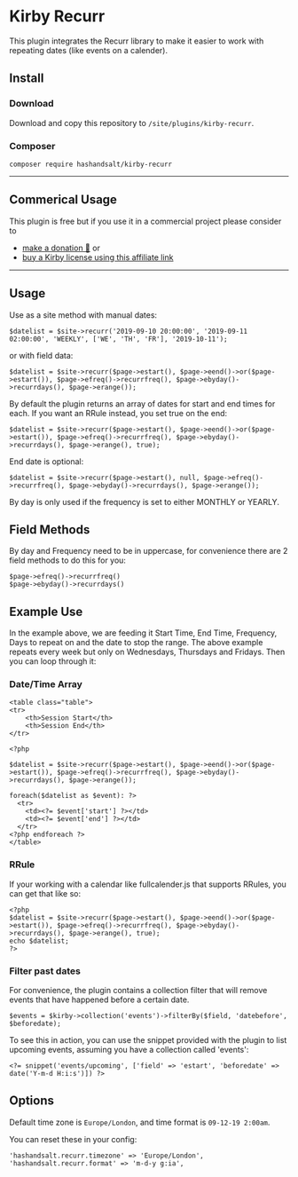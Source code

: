 # Kirby Recurr

This plugin integrates the Recurr library to make it easier to work with repeating dates (like events on a calender).

## Install

### Download

Download and copy this repository to `/site/plugins/kirby-recurr`.

### Composer

```
composer require hashandsalt/kirby-recurr
```

****

## Commerical Usage

This plugin is free but if you use it in a commercial project please consider to
- [make a donation 🍻](https://paypal.me/hashandsalt?locale.x=en_GB) or
- [buy a Kirby license using this affiliate link](https://a.paddle.com/v2/click/1129/36141?link=1170)

****


## Usage

Use as a site method with manual dates:

```
$datelist = $site->recurr('2019-09-10 20:00:00', '2019-09-11 02:00:00', 'WEEKLY', ['WE', 'TH', 'FR'], '2019-10-11');
```

or with field data:

```
$datelist = $site->recurr($page->estart(), $page->eend()->or($page->estart()), $page->efreq()->recurrfreq(), $page->ebyday()->recurrdays(), $page->erange());
```

By default the plugin returns an array of dates for start and end times for each. If you want an RRule instead, you set true on the end:

```
$datelist = $site->recurr($page->estart(), $page->eend()->or($page->estart()), $page->efreq()->recurrfreq(), $page->ebyday()->recurrdays(), $page->erange(), true);
```

End date is optional:

```
$datelist = $site->recurr($page->estart(), null, $page->efreq()->recurrfreq(), $page->ebyday()->recurrdays(), $page->erange());
```

By day is only used if the frequency is set to either MONTHLY or YEARLY.

## Field Methods

By day and Frequency need to be in uppercase, for convenience there are 2 field methods to do this for you:

```
$page->efreq()->recurrfreq()
$page->ebyday()->recurrdays()

```

## Example Use


In the example above, we are feeding it Start Time, End Time, Frequency, Days to repeat on and the date to stop the range. The above example repeats every week but only on Wednesdays, Thursdays and Fridays. Then you can loop through it:

### Date/Time Array
```
<table class="table">
<tr>
    <th>Session Start</th>
    <th>Session End</th>
</tr>

<?php

$datelist = $site->recurr($page->estart(), $page->eend()->or($page->estart()), $page->efreq()->recurrfreq(), $page->ebyday()->recurrdays(), $page->erange());

foreach($datelist as $event): ?>
  <tr>
    <td><?= $event['start'] ?></td>
    <td><?= $event['end'] ?></td>
  </tr>
<?php endforeach ?>
</table>
```
### RRule

If your working with a calendar like fullcalender.js that supports RRules, you can get that like so:

```
<?php
$datelist = $site->recurr($page->estart(), $page->eend()->or($page->estart()), $page->efreq()->recurrfreq(), $page->ebyday()->recurrdays(), $page->erange(), true);
echo $datelist;
?>
```

### Filter past dates

For convenience, the plugin contains a collection filter that will remove events that have happened before a certain date.

```
$events = $kirby->collection('events')->filterBy($field, 'datebefore', $beforedate);
```

To see this in action, you can use the snippet provided with the plugin to list upcoming events, assuming you have a collection called 'events':

```
<?= snippet('events/upcoming', ['field' => 'estart', 'beforedate' => date('Y-m-d H:i:s')]) ?>
```


## Options

Default time zone is `Europe/London`, and time format is `09-12-19 2:00am`.

You can reset these in your config:

```
'hashandsalt.recurr.timezone' => 'Europe/London',
'hashandsalt.recurr.format' => 'm-d-y g:ia',
```
